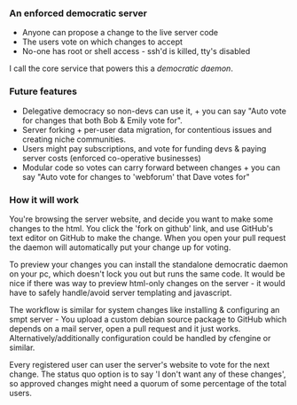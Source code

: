 ### An enforced democratic server

- Anyone can propose a change to the live server code
- The users vote on which changes to accept
- No-one has root or shell access - ssh'd is killed, tty's disabled

I call the core service that powers this a *democratic daemon*.

### Future features

- Delegative democracy so non-devs can use it, + you can say "Auto vote for changes that both Bob & Emily vote for".
- Server forking + per-user data migration, for contentious issues and creating niche communities.
- Users might pay subscriptions, and vote for funding devs & paying server costs (enforced co-operative businesses)
- Modular code so votes can carry forward between changes + you can say "Auto vote for changes to 'webforum' that Dave votes for"

### How it will work

You're browsing the server website, and decide you want to make some changes to the html.
You click the 'fork on github' link, and use GitHub's text editor on GitHub to make the change. When you open your pull request the daemon will automatically put your change up for voting.

To preview your changes you can install the standalone democratic daemon on your pc, which doesn't lock you out but runs the same code. It would be nice if there was way to preview html-only changes on the server - it would have to safely handle/avoid server templating and javascript.

The workflow is similar for system changes like installing & configuring an smpt server - You upload a custom debian source package to GitHub which depends on a mail server, open a pull request and it just works. Alternatively/additionally configuration could be handled by cfengine or similar.

Every registered user can user the server's website to vote for the next change. The status quo option is to say 'I don't want any of these changes', so approved changes might need a quorum of some percentage of the total users.
